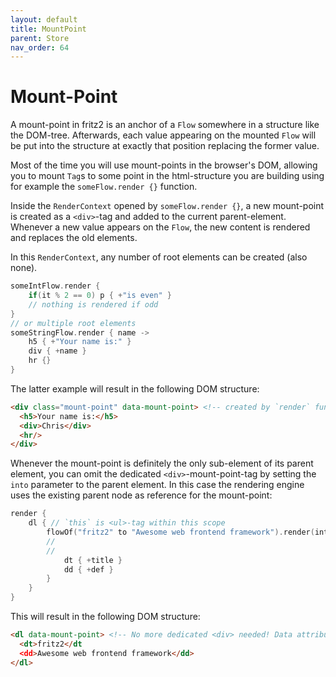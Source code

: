 ```yaml
---
layout: default
title: MountPoint
parent: Store
nav_order: 64
---
```

# Mount-Point

A mount-point in fritz2 is an anchor of a `Flow` somewhere in a structure like the DOM-tree. Afterwards, each value 
appearing on the mounted `Flow` will be put into the structure at exactly that position replacing the former value.

Most of the time you will use mount-points in the browser's DOM, allowing you to mount `Tag`s to some point in the 
html-structure you are building using for example the `someFlow.render {}` function.

Inside the `RenderContext` opened by `someFlow.render {}`, a new mount-point is created as a `<div>`-tag and 
added to the current parent-element. Whenever a new value appears on the `Flow`, the new content is rendered 
and replaces the old elements.

In this `RenderContext`, any number of root elements can be created (also none).
```kotlin
someIntFlow.render {
    if(it % 2 == 0) p { +"is even" }
    // nothing is rendered if odd        
}
// or multiple root elements
someStringFlow.render { name ->
    h5 { +"Your name is:" }
    div { +name }
    hr {}
}
```
The latter example will result in the following DOM structure:
```html
<div class="mount-point" data-mount-point> <!-- created by `render` function -->
  <h5>Your name is:</h5>
  <div>Chris</div>
  <hr/>
</div>
```
Whenever the mount-point is definitely the only sub-element of its parent element, you can omit the dedicated 
`<div>`-mount-point-tag by setting the `into` parameter to the parent element. In this case the rendering engine
uses the existing parent node as reference for the mount-point:
```kotlin
render {
    dl { // `this` is <ul>-tag within this scope
        flowOf("fritz2" to "Awesome web frontend framework").render(into = this) { (title, def) ->
        //                                                             ^^^^^^^^^^^
        //                                                             define parent node as anchor for mounting    
            dt { +title }
            dd { +def }
        }
    }
}
```
This will result in the following DOM structure:
```html
<dl data-mount-point> <!-- No more dedicated <div> needed! Data attribute gives hint that tag is a mount-point -->
  <dt>fritz2</dt
  <dd>Awesome web frontend framework</dd>
</dl>
```